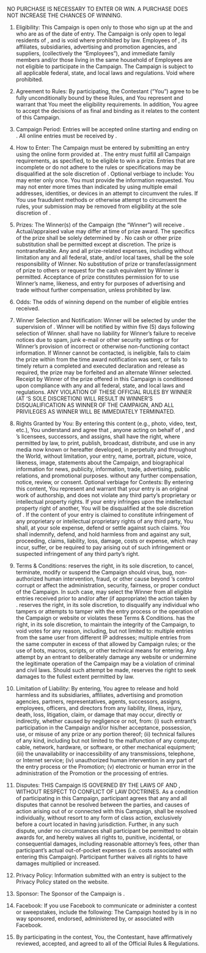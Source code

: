 NO PURCHASE IS NECESSARY TO ENTER OR WIN. A PURCHASE DOES NOT INCREASE THE CHANCES OF WINNING.

1. Eligibility: This Campaign is open only to those who sign up at the  and who are  as of the date of entry. The Campaign is only open to legal residents of , and is void where prohibited by law. Employees of , its affiliates, subsidiaries, advertising and promotion agencies, and suppliers, (collectively the “Employees”), and immediate family members and/or those living in the same household of Employees are not eligible to participate in the Campaign. The Campaign is subject to all applicable federal, state, and local laws and regulations. Void where prohibited.

2. Agreement to Rules: By participating, the Contestant (“You”) agree to be fully unconditionally bound by these Rules, and You represent and warrant that You meet the eligibility requirements. In addition, You agree to accept the decisions of  as final and binding as it relates to the content of this Campaign.

3. Campaign Period: Entries will be accepted online starting  and ending on . All online entries must be received by ​.

4. How to Enter: The Campaign must be entered by submitting an entry using the online form provided at . The entry must fulfill all Campaign requirements, as specified, to be eligible to win a prize. Entries that are incomplete or do not adhere to the rules or specifications may be disqualified at the sole discretion of . Optional verbiage to include: You may enter only once. You must provide the information requested. You may not enter more times than indicated by using multiple email addresses, identities, or devices in an attempt to circumvent the rules. If You use fraudulent methods or otherwise attempt to circumvent the rules, your submission may be removed from eligibility at the sole discretion of .

5. Prizes: The Winner(s) of the Campaign (the “Winner”) will receive . Actual/appraised value may differ at time of prize award. The specifics of the prize shall be solely determined by . No cash or other prize substitution shall be permitted except at  discretion. The prize is nontransferable. Any and all prize-related expenses, including without limitation any and all federal, state, and/or local taxes, shall be the sole responsibility of Winner. No substitution of prize or transfer/assignment of prize to others or request for the cash equivalent by Winner is permitted. Acceptance of prize constitutes permission for  to use Winner’s name, likeness, and entry for purposes of advertising and trade without further compensation, unless prohibited by law.

6. Odds: The odds of winning depend on the number of eligible entries received.

7. Winner Selection and Notification: Winner will be selected by  under the supervision of . Winner will be notified by  within five (5) days following selection of Winner.  shall have no liability for Winner’s failure to receive notices due to spam, junk e-mail or other security settings or for Winner’s provision of incorrect or otherwise non-functioning contact information. If Winner cannot be contacted, is ineligible, fails to claim the prize within  from the time award notification was sent, or fails to timely return a completed and executed declaration and release as required, the prize may be forfeited and an alternate Winner selected. Receipt by Winner of the prize offered in this Campaign is conditioned upon compliance with any and all federal, state, and local laws and regulations. ANY VIOLATION OF THESE OFFICIAL RULES BY WINNER (AT ‘S SOLE DISCRETION) WILL RESULT IN WINNER’S DISQUALIFICATION AS WINNER OF THE CAMPAIGN, AND ALL PRIVILEGES AS WINNER WILL BE IMMEDIATELY TERMINATED.

8. Rights Granted by You: By entering this content (e.g., photo, video, text, etc.), You understand and agree that , anyone acting on behalf of , and ’s licensees, successors, and assigns, shall have the right, where permitted by law, to print, publish, broadcast, distribute, and use in any media now known or hereafter developed, in perpetuity and throughout the World, without limitation, your entry, name, portrait, picture, voice, likeness, image, statements about the Campaign, and biographical information for news, publicity, information, trade, advertising, public relations, and promotional purposes. without any further compensation, notice, review, or consent. Optional verbiage for Contests: By entering this content, You represent and warrant that your entry is an original work of authorship, and does not violate any third party’s proprietary or intellectual property rights. If your entry infringes upon the intellectual property right of another, You will be disqualified at the sole discretion of . If the content of your entry is claimed to constitute infringement of any proprietary or intellectual proprietary rights of any third party, You shall, at your sole expense, defend or settle against such claims. You shall indemnify, defend, and hold harmless from and against any suit, proceeding, claims, liability, loss, damage, costs or expense, which  may incur, suffer, or be required to pay arising out of such infringement or suspected infringement of any third party’s right.

9. Terms & Conditions:  reserves the right, in its sole discretion, to cancel, terminate, modify or suspend the Campaign should virus, bug, non-authorized human intervention, fraud, or other cause beyond ’s control corrupt or affect the administration, security, fairness, or proper conduct of the Campaign. In such case,  may select the Winner from all eligible entries received prior to and/or after (if appropriate) the action taken by .  reserves the right, in its sole discretion, to disqualify any individual who tampers or attempts to tamper with the entry process or the operation of the Campaign or website or violates these Terms & Conditions.  has the right, in its sole discretion, to maintain the integrity of the Campaign, to void votes for any reason, including, but not limited to: multiple entries from the same user from different IP addresses; multiple entries from the same computer in excess of that allowed by Campaign rules; or the use of bots, macros, scripts, or other technical means for entering. Any attempt by an entrant to deliberately damage any website or undermine the legitimate operation of the Campaign may be a violation of criminal and civil laws. Should such attempt be made,  reserves the right to seek damages to the fullest extent permitted by law.

10. Limitation of Liability: By entering, You agree to release and hold harmless  and its subsidiaries, affiliates, advertising and promotion agencies, partners, representatives, agents, successors, assigns, employees, officers, and directors from any liability, illness, injury, death, loss, litigation, claim, or damage that may occur, directly or indirectly, whether caused by negligence or not, from: (i) such entrant’s participation in the Campaign and/or his/her acceptance, possession, use, or misuse of any prize or any portion thereof; (ii) technical failures of any kind, including but not limited to the malfunction of any computer, cable, network, hardware, or software, or other mechanical equipment; (iii) the unavailability or inaccessibility of any transmissions, telephone, or Internet service; (iv) unauthorized human intervention in any part of the entry process or the Promotion; (v) electronic or human error in the administration of the Promotion or the processing of entries.

11. Disputes: THIS Campaign IS GOVERNED BY THE LAWS OF  AND , WITHOUT RESPECT TO CONFLICT OF LAW DOCTRINES. As a condition of participating in this Campaign, participant agrees that any and all disputes that cannot be resolved between the parties, and causes of action arising out of or connected with this Campaign, shall be resolved individually, without resort to any form of class action, exclusively before a court located in  having jurisdiction. Further, in any such dispute, under no circumstances shall participant be permitted to obtain awards for, and hereby waives all rights to, punitive, incidental, or consequential damages, including reasonable attorney’s fees, other than participant’s actual out-of-pocket expenses (i.e. costs associated with entering this Campaign). Participant further waives all rights to have damages multiplied or increased.

12. Privacy Policy: Information submitted with an entry is subject to the Privacy Policy stated on the  website.

13. Sponsor: The Sponsor of the Campaign is  .

14. Facebook: If you use Facebook to communicate or administer a contest or sweepstakes, include the following: The Campaign hosted by  is in no way sponsored, endorsed, administered by, or associated with Facebook.

15. By participating in the contest, You, the Contestant, have affirmatively reviewed, accepted, and agreed to all of the Official Rules & Regulations.
